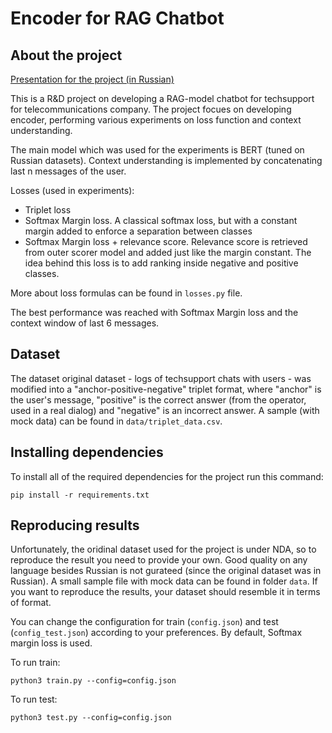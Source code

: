 # Encoder for RAG Chatbot
## About the project

[Presentation for the project (in Russian)](https://drive.google.com/file/d/1wwlGdvPL2OwPJ7blrKwunxKaeXRsrx_6/view?usp=sharing)

This is a R&D project on developing a RAG-model chatbot for techsupport for telecommunications company. The project focues on developing encoder, performing various experiments on loss function and context understanding.

The main model which was used for the experiments is BERT (tuned on Russian datasets). Context understanding is implemented by concatenating last n messages of the user.

Losses (used in experiments):

- Triplet loss
- Softmax Margin loss. A classical softmax loss, but with a constant margin added to enforce a separation between classes 
- Softmax Margin loss + relevance score. Relevance score is retrieved from outer scorer model and added just like the margin constant. The idea behind this loss is to add ranking inside negative and positive classes.

More about loss formulas can be found in `losses.py` file.

The best performance was reached with Softmax Margin loss and the context window of last 6 messages.

## Dataset

The dataset original dataset - logs of techsupport chats with users - was modified into a "anchor-positive-negative" triplet format, where "anchor" is the user's message, "positive" is the correct answer (from the operator, used in a real dialog) and "negative" is an incorrect answer. A sample (with mock data) can be found in `data/triplet_data.csv`.

## Installing dependencies 

To install all of the required dependencies for the project run this command:

```
pip install -r requirements.txt
```

## Reproducing results

Unfortunately, the oridinal dataset used for the project is under NDA, so to reproduce the result you need to provide your own. Good quality on any language besides Russian is not gurateed (since the original dataset was in Russian). A small sample file with mock data can be found in folder `data`. If you want to reproduce the results, your dataset should resemble it in terms of format.

You can change the configuration for train (`config.json`) and test (`config_test.json`) according to your preferences. By default, Softmax margin loss is used.

To run train:

```
python3 train.py --config=config.json
```

To run test:

```
python3 test.py --config=config.json
```
